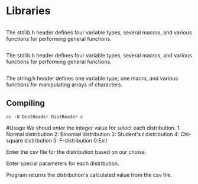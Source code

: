 # Libraries 
```<stdio.h>
``` 
The stdlib.h header defines four variable types, several macros, and various functions for performing general functions.

```<stdlib.h>
``` 
The stdlib.h header defines four variable types, several macros, and various functions for performing general functions.

```<string.h>
``` 
The string.h header defines one variable type, one macro, and various functions for manipulating arrays of characters.

## Compiling 
```
cc -0 DistReader DistReader.c
```

#Usage
We shoud enter the integer value for select each distribution.
1: Normal distribution
2: Binomial distribution
3: Student's t distribution
4: Chl-square distribution
5: F-distribution
0:Exit

Enter the csv file for the distribution based on our choise.

Enter special parameters for each distribution.

Program returns the distribution's calculated value from the csv file.





